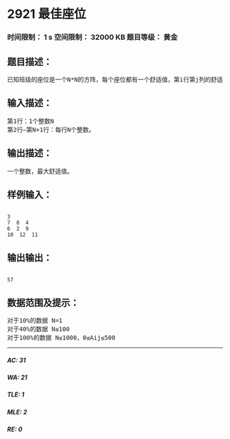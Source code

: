 # 2921 最佳座位   
### 时间限制： 1 s     空间限制： 32000 KB     题目等级： 黄金  
## 题目描述：  

<pre>
已知班级的座位是一个N*N的方阵，每个座位都有一个舒适值，第i行第j列的舒适值为Aij，而每个座位的舒适值为当前行上所有座位的舒适值+当前列上所有座位的舒适值，求最大舒适值为多少。
</pre>
  
  
## 输入描述：  

<pre>
第1行：1个整数N
第2行—第N+1行：每行N个整数。
</pre>
  
  
## 输出描述：  

<pre>
一个整数，最大舒适值。
</pre>
  
  
## 样例输入：  

<pre><code>
3
7  8  4
6  2  9
10  12  11
</code></pre>
  
  
## 输出输出：  

<pre><code>
57
</code></pre>
  
  
## 数据范围及提示：  

<pre>
对于10%的数据 N=1
对于40%的数据 N≤100
对于100%的数据 N≤1000，0≤Aij≤500
</pre>
  
  
***  

##### AC: 31  
##### WA: 21  
##### TLE: 1  
##### MLE: 2  
##### RE: 0  
